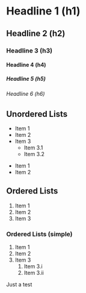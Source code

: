 # Headline 1 (h1)
## Headline 2 (h2)
### Headline 3 (h3)
#### Headline 4 (h4)
##### Headline 5 (h5)
###### Headline 6 (h6)


## Unordered Lists

* Item 1
* Item 2
* Item 3
  * Item 3.1
  * Item 3.2


- Item 1
- Item 2

## Ordered Lists

1. Item 1
2. Item 2
3. Item 3

### Ordered Lists (simple)

1. Item 1
1. Item 2
1. Item 3
   1. Item 3.i
   1. Item 3.ii 





Just a test
